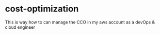 # cost-optimization
This is way how to can manage the CCO in my aws account as a devOps &amp; cloud engineer
